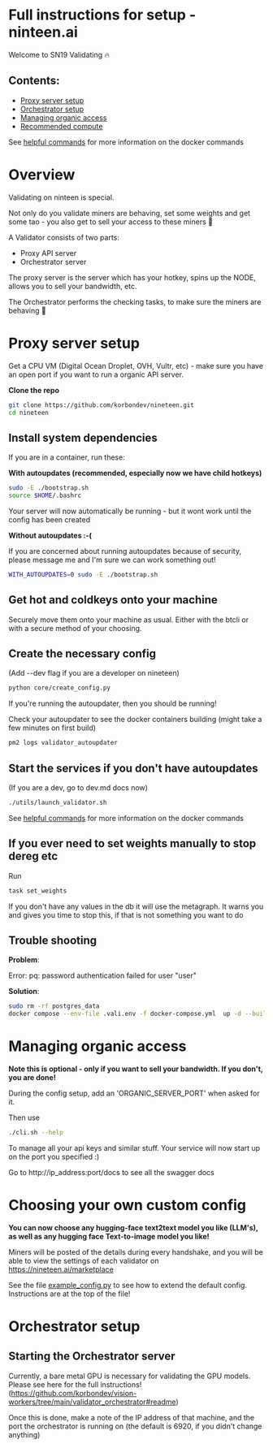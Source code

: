 # Full instructions for setup - ninteen.ai

Welcome to SN19 Validating 🔥

## Contents:

- [Proxy server setup](#proxy-server-setup)
- [Orchestrator setup](#orchestrator-setup)
- [Managing organic access](#managing-organic-access)
- [Recommended compute](./recommended-compute)

See [helpful commands](./helpful-commands.md) for more information on the docker commands

# Overview

Validating on ninteen is special.

Not only do you validate miners are behaving, set some weights and get some tao - you also get to sell your access to these miners 🤩

A Validator consists of two parts:

- Proxy API server
- Orchestrator server

The proxy server is the server which has your hotkey, spins up the NODE, allows you to sell your bandwidth, etc.

The Orchestrator performs the checking tasks, to make sure the miners are behaving 🫡

# Proxy server setup

Get a CPU VM (Digital Ocean Droplet, OVH, Vultr, etc) - make sure you have an open port if you want to run a organic API server.

**Clone the repo**

```bash
git clone https://github.com/korbondev/nineteen.git
cd nineteen
```

## Install system dependencies

If you are in a container, run these:

**With autoupdates (recommended, especially now we have child hotkeys)**

```bash
sudo -E ./bootstrap.sh
source $HOME/.bashrc
```

Your server will now automatically be running - but it wont work until the config has been created

**Without autoupdates :-(**

If you are concerned about running autoupdates because of security, please message me and I'm sure we can work something out!

```bash
WITH_AUTOUPDATES=0 sudo -E ./bootstrap.sh
```

## Get hot and coldkeys onto your machine

Securely move them onto your machine as usual. Either with the btcli or with a secure method of your choosing.

## Create the necessary config

(Add --dev flag if you are a developer on nineteen)
```bash
python core/create_config.py
```

If you're running the autoupdater, then you should be running!

Check your autoupdater to see the docker containers building (might take a few minutes on first build)

```bash
pm2 logs validator_autoupdater
```

## Start the services if you don't have autoupdates

(If you are a dev, go to dev.md docs now)

```bash
./utils/launch_validator.sh
```

See [helpful commands](./helpful-commands.md) for more information on the docker commands

## If you ever need to set weights manually to stop dereg etc

Run

```bash
task set_weights
```

If you don't have any values in the db it will use the metagraph. It warns you and gives you time to stop this, if that is not something you want to do

## Trouble shooting

**Problem**:

Error: pq: password authentication failed for user "user"

**Solution**:

```bash
sudo rm -rf postgres_data
docker compose --env-file .vali.env -f docker-compose.yml  up -d --build
```

# Managing organic access

**Note this is optional - only if you want to sell your bandwidth. If you don't, you are done!**

During the config setup, add an 'ORGANIC_SERVER_PORT' when asked for it.

Then use

```bash
./cli.sh --help
```

To manage all your api keys and similar stuff. Your service will now start up on the port you specified :)

Go to http://ip_address:port/docs to see all the swagger docs

# Choosing your own custom config

**You can now choose any hugging-face text2text model you like (LLM's), as well as any hugging face Text-to-image model you like!**

Miners will be posted of the details during every handshake, and you will be able to view the settings of each validator on https://nineteen.ai/marketplace

See the file [example_config.py](../core/example_config.py) to see how to extend the default config. Instructions are
at the top of the file!

# Orchestrator setup

## Starting the Orchestrator server

Currently, a bare metal GPU is necessary for validating the GPU models. Please see here for the full instructions!(https://github.com/korbondev/vision-workers/tree/main/validator_orchestrator#readme)

Once this is done, make a note of the IP address of that machine, and the port the orchestrator is running on (the default is 6920, if you didn't change anything)
